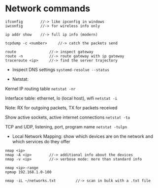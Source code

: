 # Network commands
```
ifconfig		//-> like ipconfig in windows
iwconfig		//-> for wireless info only

ip addr show	//-> full ip info (modern)

tcpdump -c <number>		//-> catch the packets send

route				//-> inspect gateway
route -n			//-> route gateway with ip gateway
traceroute <ip>		//-> find the server trajectory
```
- Inspect DNS settings
`systemd-resolve --status`

- Netstat: 

Kernel IP routing table `netstat -nr`

Interface table: ethernet, lo (local host), wifi `netstat -i` 

Note: RX for outgoing packets, TX for packets received

Show active sockets, active internet connections `netstat -ta` 

TCP and UDP, listening, port, program name `netstat -tulpn` 

- Local Network Mapping: show which devices are on the network and which services do they offer
```
nmap <ip>
nmap -A <ip>		//-> additional info about the devices
nmap -v <ip>		//-> verbose mode: more than standard info

nmap <ip>-range 
npmap 192.168.1.0-100

nmap -iL ~/networks.txt			//-> scan in bulk with a .txt file
```